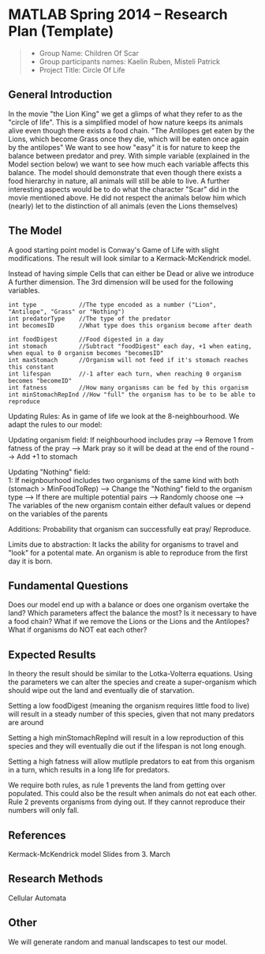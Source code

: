# MATLAB Spring 2014 – Research Plan (Template)
> * Group Name: Children Of Scar
> * Group participants names: Kaelin Ruben, Misteli Patrick
> * Project Title: Circle Of Life

## General Introduction
In the movie "the Lion King" we get a glimps of what they refer to as the "circle of life". This is a simplified model of how nature keeps its animals alive even though there exists a food chain. "The Antilopes get eaten by the Lions, which become Grass once they die, which will be eaten once again by the antilopes"
We want to see how "easy" it is for nature to keep the balance between predator and prey. With simple variable (explained in the Model section below) we want to see how much each variable affects this balance. The model should demonstrate that even though there exists a food hierarchy in nature, all animals will still be able to live. 
A further interesting aspects would be to do what the character "Scar" did in the movie mentioned above. He did not respect the animals below him which (nearly) let to the distinction of all animals (even the Lions themselves) 

## The Model
A good starting point model is Conway's Game of Life with slight modifications. The result will look similar to a Kermack-McKendrick model.

Instead of having simple Cells that can either be Dead or alive we introduce A further dimension. The 3rd dimension will be used for the following variables.

    int type            //The type encoded as a number ("Lion", "Antilope", "Grass" or "Nothing")
	int predatorType	//The type of the predator
	int becomesID	    //What type does this organism become after death
    
    int foodDigest		//Food digested in a day
	int stomach		    //Subtract "foodDigest" each day, +1 when eating, when equal to 0 organism becomes "becomesID"
    int maxStomach      //Organism will not feed if it's stomach reaches this constant
	int lifespan	    //-1 after each turn, when reaching 0 organism becomes "becomeID"
	int fatness	        //How many organisms can be fed by this organism
    int minStomachRepInd //How "full" the organism has to be to be able to reproduce

    
Updating Rules:
As in game of life we look at the 8-neighbourhood. We adapt the rules to our model:

Updating organism field:
	If neighbourhood includes pray
        --> Remove 1 from fatness of the pray
        --> Mark pray so it will be dead at the end of the round
        --> Add +1 to stomach
    
Updating "Nothing" field:  
	1: If neignbourhood includes two organisms of the same kind with both (stomach > MinFoodToRep)
        --> Change the "Nothing" field to the organism type
		--> If there are multiple potential pairs
			--> Randomly choose one
		--> The variables of the new organism contain either default values or depend on the variables of the parents 
        
Additions: Probability that organism can successfully eat pray/ Reproduce.

Limits due to abstraction:
    It lacks the ability for organisms to travel and "look" for a potental mate. 
    An organism is able to reproduce from the first day it is born. 

## Fundamental Questions
Does our model end up with a balance or does one organism overtake the land?
Which parameters affect the balance the most?
Is it necessary to have a food chain?
    What if we remove the Lions or the Lions and the Antilopes?
    What if organisms do NOT eat each other?


## Expected Results
In theory the result should be similar to the Lotka-Volterra equations. Using the parameters we can alter the species and create a super-organism which should wipe out the land and eventually die of starvation. 

Setting a low foodDigest (meaning the organism requires little food to live) will result in a steady number of this species, given that not many predators are around
    
Setting a high minStomachRepInd will result in a low reproduction of this species and they will eventually die out if the lifespan is not long enough.

Setting a high fatness will allow mutliple predators to eat from this organism in a turn, which results in a long life for predators. 

We require both rules, as rule 1 prevents the land from getting over populated. This could also be the result when animals do not eat each other.
Rule 2 prevents organisms from dying out. If they cannot reproduce their numbers will only fall.
    


## References 
Kermack-McKendrick model
Slides from 3. March

## Research Methods
Cellular Automata

## Other
We will generate random and manual landscapes to test our model.
